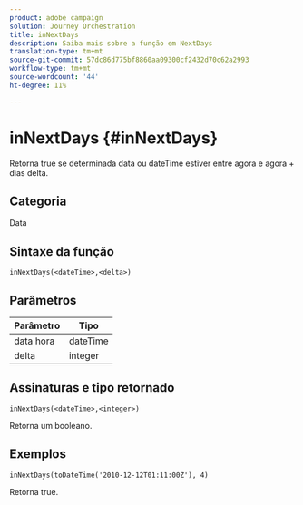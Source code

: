 ```yaml
---
product: adobe campaign
solution: Journey Orchestration
title: inNextDays
description: Saiba mais sobre a função em NextDays
translation-type: tm+mt
source-git-commit: 57dc86d775bf8860aa09300cf2432d70c62a2993
workflow-type: tm+mt
source-wordcount: '44'
ht-degree: 11%

---
```



# inNextDays {#inNextDays}

Retorna true se determinada data ou dateTime estiver entre agora e agora + dias delta.

## Categoria

Data

## Sintaxe da função

`inNextDays(<dateTime>,<delta>)`

## Parâmetros

| Parâmetro | Tipo |
|-----------|------------------|
| data hora | dateTime |
| delta | integer |

## Assinaturas e tipo retornado

`inNextDays(<dateTime>,<integer>)`

Retorna um booleano.

## Exemplos

`inNextDays(toDateTime('2010-12-12T01:11:00Z'), 4)`

Retorna true.
